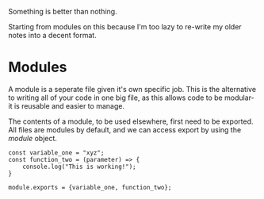 Something is better than nothing.

Starting from modules on this because I'm too lazy to re-write my older notes into a decent format.

# Modules
A module is a seperate file given it's own specific job. This is the alternative to writing all of your code in one big file, as this allows code to be modular- it is reusable and easier to manage.

The contents of a module, to be used elsewhere, first need to be exported. All files are modules by default, and we can access export by using the *module* object.

```node
const variable_one = "xyz";
const function_two = (parameter) => {
    console.log("This is working!");
}

module.exports = {variable_one, function_two};
```
